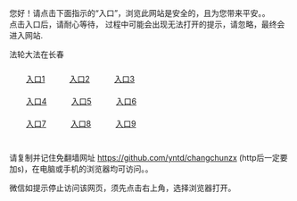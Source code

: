 您好！请点击下面指示的“入口”，浏览此网站是安全的，且为您带来平安。。 <br/>
点击入口后，请耐心等待， 过程中可能会出现无法打开的提示，请忽略，最终会进入网站. </br>

法轮大法在长春<br/>
<div style="padding:10px"><a style="margin:20px" target="_blank" href="https://d2hyocl195mom9.cloudfront.net/2Qpsp?fvqgmdys" id="ccLink1" rel="nofollow">入口1</a> <a target="_blank" style="margin:20px" href="https://d2mq3pp7c75xyd.cloudfront.net/2Qpsp?rhpicrq" id="ccLink2" rel="nofollow">入口2</a> <a style="margin:20px" target="_blank" href="https://d3ftdnd6p7ekqh.cloudfront.net/2Qpsp?gwczepfa" id="ccLink3" rel="nofollow">入口3</a></div>

<div style="padding:10px" ><a style="margin:20px" target="_blank" href="https://d2hyocl195mom9.cloudfront.net/2Qpsp?fvqgmdys" id="ccLink4" rel="nofollow">入口4</a> <a style="margin:20px" href="https://d2mq3pp7c75xyd.cloudfront.net/2Qpsp?rhpicrq" target="_blank" id="ccLink5" rel="nofollow">入口5</a> <a style="margin:20px" href="https://d3ftdnd6p7ekqh.cloudfront.net/2Qpsp?gwczepfa" target="_blank" id="ccLink6" rel="nofollow">入口6</a></div>

<div style="padding:10px"><a style="margin:20px" target="_blank" href="https://d2hyocl195mom9.cloudfront.net/2Qpsp?fvqgmdys" id="ccLink7" rel="nofollow">入口7</a> <a style="margin:20px" href="https://d2mq3pp7c75xyd.cloudfront.net/2Qpsp?rhpicrq" target="_blank" id="ccLink8" rel="nofollow">入口8</a> <a style="margin:20px" target="_blank" href="https://d3ftdnd6p7ekqh.cloudfront.net/2Qpsp?gwczepfa" id="ccLink9" rel="nofollow">入口9</a></div>

<br/>



请复制并记住免翻墙网址 https://github.com/yntd/changchunzx (http后一定要加s)，在电脑或手机的浏览器均可访问。。<br/>

微信如提示停止访问该网页，须先点击右上角，选择浏览器打开。

